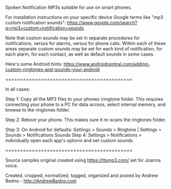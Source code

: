 Spoken Notification MP3s suitable for use on smart phones.

For installation instructions on your specific device Google terms like "mp3 custom notification sounds":
https://www.google.com/search?q=mp3+custom+notification+sounds

Note that custom sounds may be set in separate procedures for notifications, versus for alarms, versus for phone calls.
Within each of these areas separate custom sounds may be set for each kind of notification, for each alarm, for each contact, as well as default sounds in some cases.

Here's some Android hints:
https://www.androidcentral.com/adding-custom-ringtones-and-sounds-your-android

===========================================

In all cases:

Step 1: Copy all the MP3 files to your phones \ringtone folder.
This requires connecting your phone to a PC for data access, select internal memory, and browse to the ringtones folder.

Step 2: Reboot your phone.
This makes sure it re-scans the ringtones folder.

Step 3: On Android for defaults: Settings > Sounds > Ringtone | Settings > Sounds > Notifications Sounds
Step 4: Settings > Notifications > individually open each app's options and set custom sounds.

===========================================

Source samples original created using https://ttsmp3.com/ set for Joanna voice.

Created, cropped, normalized, tagged, organized and posted by Andrew Bedno - http://AndrewBedno.com

